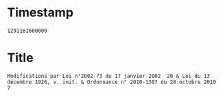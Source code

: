 # Timestamp
```
1291161600000
```

# Title
```
Modifications par Loi n°2002-73 du 17 janvier 2002  20 & Loi du 13 décembre 1926, v. init. & Ordonnance n° 2010-1307 du 28 octobre 2010  7
```